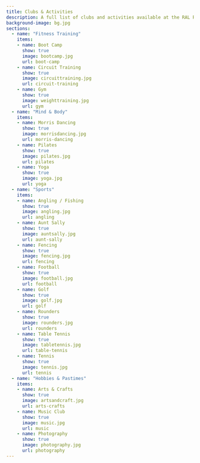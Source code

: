 ```yaml
---
title: Clubs & Activities
description: A full list of clubs and activities available at the RAL RecSoc.  Please note that, due to various events over the 2021/2022 period, not all clubs are currently up and running. However, please feel free to express your interest to the nominated club representatives.
background-image: bg.jpg
sections:
  - name: "Fitness Training"
    items:
    - name: Boot Camp
      show: true
      image: bootcamp.jpg
      url: boot-camp
    - name: Circuit Training
      show: true
      image: circuittraining.jpg
      url: circuit-training
    - name: Gym
      show: true
      image: weighttraining.jpg
      url: gym
  - name: "Mind & Body"
    items:
    - name: Morris Dancing
      show: true
      image: morrisdancing.jpg
      url: morris-dancing
    - name: Pilates
      show: true
      image: pilates.jpg
      url: pilates
    - name: Yoga
      show: true
      image: yoga.jpg
      url: yoga
  - name: "Sports"
    items:
    - name: Angling / Fishing
      show: true
      image: angling.jpg
      url: angling
    - name: Aunt Sally
      show: true
      image: auntsally.jpg
      url: aunt-sally
    - name: Fencing
      show: true
      image: fencing.jpg
      url: fencing
    - name: Football
      show: true
      image: football.jpg
      url: football
    - name: Golf
      show: true
      image: golf.jpg
      url: golf
    - name: Rounders
      show: true
      image: rounders.jpg
      url: rounders
    - name: Table Tennis
      show: true
      image: tabletennis.jpg
      url: table-tennis
    - name: Tennis
      show: true
      image: tennis.jpg
      url: tennis
  - name: "Hobbies & Pastimes"
    items:
    - name: Arts & Crafts
      show: true
      image: artsandcraft.jpg
      url: arts-crafts
    - name: Music Club
      show: true
      image: music.jpg
      url: music
    - name: Photography
      show: true
      image: photography.jpg
      url: photography
---
```

